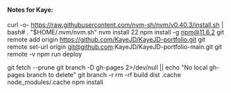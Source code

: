 #### Notes for Kaye:

curl -o- https://raw.githubusercontent.com/nvm-sh/nvm/v0.40.3/install.sh | bash#
 \. "$HOME/.nvm/nvm.sh"
nvm install 22
npm install -g npm@11.6.2
git remote add origin https://github.com/KayeJD/KayeJD-portfolio.git
git remote set-url origin git@github.com:KayeJD/KayeJD-portfolio-main.git
git remote -v
npm run deploy

git fetch --prune
git branch -D gh-pages 2>/dev/null || echo "No local gh-pages branch to delete"
git branch -r
rm -rf build dist .cache node_modules/.cache
npm install
